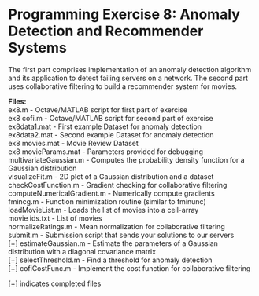 # Programming Exercise 8: Anomaly Detection and Recommender Systems

The first part comprises implementation of an anomaly detection algorithm and its application to detect failing servers on a network. The second part uses collaborative filtering to build a recommender system for movies.

**Files:**\
ex8.m - Octave/MATLAB script for first part of exercise\
ex8 cofi.m - Octave/MATLAB script for second part of exercise\
ex8data1.mat - First example Dataset for anomaly detection\
ex8data2.mat - Second example Dataset for anomaly detection\
ex8 movies.mat - Movie Review Dataset\
ex8 movieParams.mat - Parameters provided for debugging\
multivariateGaussian.m - Computes the probability density function for a Gaussian distribution\
visualizeFit.m - 2D plot of a Gaussian distribution and a dataset\
checkCostFunction.m - Gradient checking for collaborative filtering\
computeNumericalGradient.m - Numerically compute gradients\
fmincg.m - Function minimization routine (similar to fminunc)\
loadMovieList.m - Loads the list of movies into a cell-array\
movie ids.txt - List of movies\
normalizeRatings.m - Mean normalization for collaborative filtering\
submit.m - Submission script that sends your solutions to our servers\
[+] estimateGaussian.m - Estimate the parameters of a Gaussian distribution with a diagonal covariance matrix\
[+] selectThreshold.m - Find a threshold for anomaly detection\
[+] cofiCostFunc.m - Implement the cost function for collaborative filtering

[+] indicates completed files
